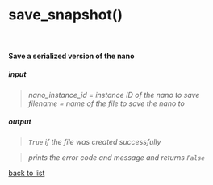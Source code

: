 # **save_snapshot()**
<br/>

#### Save a serialized version of the nano
##### input
>*nano_instance_id = instance ID of the nano to save*   
>*filename = name of the file to save the nano to*

##### output
>*`True` if the file was created successfully*

>*prints the error code and message and returns `False`*

[back to list](../Index.md)

